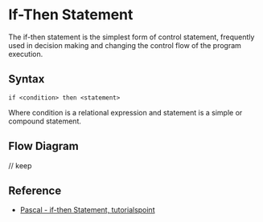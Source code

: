 # If-Then Statement
The if-then statement is the simplest form of control statement, frequently used in decision making and changing the control flow of the program execution.

## Syntax
```
if <condition> then <statement>
```
Where condition is a relational expression and statement is a simple or compound statement.

## Flow Diagram
// keep

## Reference
* [Pascal - if-then Statement, tutorialspoint](https://www.tutorialspoint.com/pascal/pascal_if_then_statement.htm)
